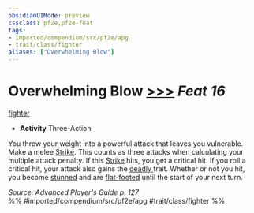 ```yaml
---
obsidianUIMode: preview
cssclass: pf2e,pf2e-feat
tags:
- imported/compendium/src/pf2e/apg
- trait/class/fighter
aliases: ["Overwhelming Blow"]
---
```

# Overwhelming Blow  [>>>](chapter-9-playing-the-game.md#Actions "Three-Action") *Feat 16*  
[fighter](rules/traits/fighter.md)  

- **Activity** Three-Action

You throw your weight into a powerful attack that leaves you vulnerable. Make a melee [Strike](strike.md). This counts as three attacks when calculating your multiple attack penalty. If this [Strike](strike.md) hits, you get a critical hit. If you roll a critical hit, your attack also gains the [deadly <d12>](deadly.md) trait. Whether or not you hit, you become [stunned](conditions.md#Stunned) and are [flat-footed](conditions.md#Flat-footed) until the start of your next turn.

*Source: Advanced Player's Guide p. 127*  
%% #imported/compendium/src/pf2e/apg #trait/class/fighter %%